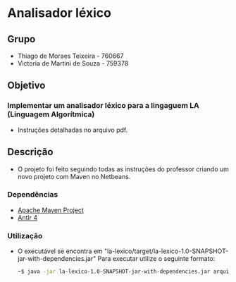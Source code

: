 #   Analisador léxico

##  Grupo

-   Thiago de Moraes Teixeira    - 760667
-   Victoria de Martini de Souza - 759378

##  Objetivo

### Implementar um analisador léxico para a lingaguem LA (Linguagem Algorítmica) 

-   Instruções detalhadas no arquivo pdf.

##  Descrição 

-   O projeto foi feito seguindo todas as instruções do professor criando um novo projeto com Maven no Netbeans.

### Dependências

-   [Apache Maven Project](https://maven.apache.org)
-   [Antlr 4](https://www.antlr.org)

### Utilização

-   O executável se encontra em "la-lexico/target/la-lexico-1.0-SNAPSHOT-jar-with-dependencies.jar"
    Para executar utilize o seguinte formato:
    ```bash
    ~$ java -jar la-lexico-1.0-SNAPSHOT-jar-with-dependencies.jar arquivoEntrada.txt arquivoSaida.txt
    ```
